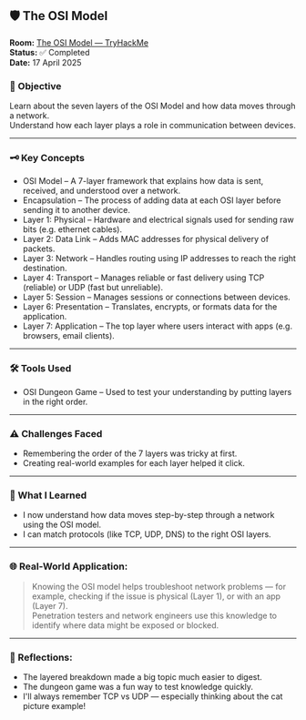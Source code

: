 ## 🛡️ The OSI Model

**Room:** [The OSI Model — TryHackMe](https://tryhackme.com/room/osimodelzi)  
**Status:** ✅ Completed  
**Date:** 17 April 2025

### 🎯 Objective
Learn about the seven layers of the OSI Model and how data moves through a network.  
Understand how each layer plays a role in communication between devices.

---

### 🗝️ Key Concepts
- OSI Model – A 7-layer framework that explains how data is sent, received, and understood over a network.
- Encapsulation – The process of adding data at each OSI layer before sending it to another device.
- Layer 1: Physical – Hardware and electrical signals used for sending raw bits (e.g. ethernet cables).
- Layer 2: Data Link – Adds MAC addresses for physical delivery of packets.
- Layer 3: Network – Handles routing using IP addresses to reach the right destination.
- Layer 4: Transport – Manages reliable or fast delivery using TCP (reliable) or UDP (fast but unreliable).
- Layer 5: Session – Manages sessions or connections between devices.
- Layer 6: Presentation – Translates, encrypts, or formats data for the application.
- Layer 7: Application – The top layer where users interact with apps (e.g. browsers, email clients).

---

### 🛠️ Tools Used
- OSI Dungeon Game – Used to test your understanding by putting layers in the right order.

---

### ⚠️ Challenges Faced
- Remembering the order of the 7 layers was tricky at first.
- Creating real-world examples for each layer helped it click.

---

### 🧠 What I Learned
- I now understand how data moves step-by-step through a network using the OSI model.
- I can match protocols (like TCP, UDP, DNS) to the right OSI layers.

---

### 🌐 Real-World Application:
> Knowing the OSI model helps troubleshoot network problems — for example, checking if the issue is physical (Layer 1), or with an app (Layer 7).  
> Penetration testers and network engineers use this knowledge to identify where data might be exposed or blocked.

---

### 💭 Reflections:
- The layered breakdown made a big topic much easier to digest.
- The dungeon game was a fun way to test knowledge quickly.
- I'll always remember TCP vs UDP — especially thinking about the cat picture example!
